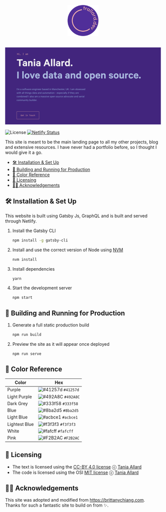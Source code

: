 <div align="center">
  <img alt="Logo" src="https://github.com/trallard/portfolio/blob/main/src/images/alt_logo.png?raw=true" width="100" />
</div>
<br><br>
<div align="center">
<img src="https://github.com/trallard/portfolio/blob/main/src/images/og.png?raw=true" alt="Site demo"/>
</div>

![License](https://img.shields.io/badge/License-MIT-gray.svg?colorA=2D2A56&colorB=7A76C2&style=flat.svg)
[![Netlify Status](https://api.netlify.com/api/v1/badges/3b01a675-d10e-43f3-bda8-071ef2ca8d02/deploy-status)](https://app.netlify.com/sites/youthful-thompson-84dcd6/deploys)

This site is meant to be the main landing page to all my other projects, blog and extensive resources.
I have never had a portfolio before, so I thought I would give it a go.

- [🛠 Installation & Set Up](#%-installation--set-up)
- [🚀 Building and Running for Production](#%-building-and-running-for-production)
- [🎨 Color Reference](#%-color-reference)
- [📃 Licensing](#%-licensing)
- [🙏🏼 Acknowledgements](#-acknowledgements)

## 🛠 Installation & Set Up

This website is built using Gatsby Js, GraphQL and is built and served through Netlify.

1. Install the Gatsby CLI

   ```sh
   npm install -g gatsby-cli
   ```

2. Install and use the correct version of Node using [NVM](https://github.com/nvm-sh/nvm)

   ```sh
   nvm install
   ```

3. Install dependencies

   ```sh
   yarn
   ```

4. Start the development server

   ```sh
   npm start
   ```

## 🚀 Building and Running for Production

1. Generate a full static production build

   ```sh
   npm run build
   ```

1. Preview the site as it will appear once deployed

   ```sh
   npm run serve
   ```

## 🎨 Color Reference

| Color         | Hex                                                                |
| ------------- | ------------------------------------------------------------------ |
| Purple        | ![#41257d](https://via.placeholder.com/10/41257d?text=+) `#41257d` |
| Light Purple  | ![#492A8C](https://via.placeholder.com/10/492A8C?text=+) `#492A8C` |
| Dark Grey     | ![#333f58](https://via.placeholder.com/10/333f58?text=+) `#333f58` |
| Blue          | ![#8ba2d5](https://via.placeholder.com/10/8ba2d5?text=+) `#8ba2d5` |
| Light Blue    | ![#acbce1](https://via.placeholder.com/10/acbce1?text=+) `#acbce1` |
| Lightest Blue | ![#f3f3f3](https://via.placeholder.com/10/f3f3f3?text=+) `#f3f3f3` |
| White         | ![#fafcff](https://via.placeholder.com/10/fafcff?text=+) `#fafcff` |
| Pink          | ![#F2B2AC](https://via.placeholder.com/10/F2B2AC?text=+) `#F2B2AC` |

## 📃 Licensing

- The text is licensed using the [CC-BY 4.0 license](https://creativecommons.org/licenses/by/4.0/) ⓒ [Tania Allard][link_site]
- The code is licensed using the OSI [MIT license](https://opensource.org/licenses/MIT) ⓒ [Tania Allard][link_site]

## 🙏🏼 Acknowledgements

This site was adopted and modified from https://brittanychiang.com. Thanks for such a fantastic site to build on from ✨.

[link_site]: https://trallard.dev
